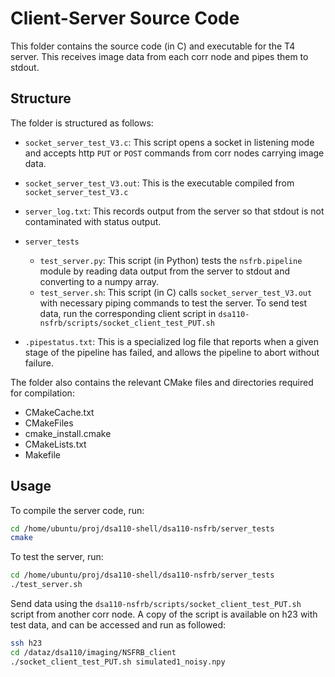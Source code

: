# Client-Server Source Code

This folder contains the source code (in C) and executable for the T4 server. This receives image data from each corr node and pipes them to stdout.

## Structure

The folder is structured as follows:

- `socket_server_test_V3.c`: This script opens a socket in listening mode and accepts http `PUT` or `POST` commands from corr nodes carrying image data.

- `socket_server_test_V3.out`: This is the executable compiled from `socket_server_test_V3.c`

- `server_log.txt`: This records output from the server so that stdout is not contaminated with status output.

- `server_tests`
    - `test_server.py`: This script (in Python) tests the `nsfrb.pipeline` module by reading data output from the server to stdout and converting to a numpy array.
    - `test_server.sh`: This script (in C) calls `socket_server_test_V3.out` with necessary piping commands to test the server. To send test data, run the corresponding client script in `dsa110-nsfrb/scripts/socket_client_test_PUT.sh`

- `.pipestatus.txt`: This is a specialized log file that reports when a given stage of the pipeline has failed, and allows the pipeline to abort without failure.

The folder also contains the relevant CMake files and directories required for compilation:

- CMakeCache.txt  
- CMakeFiles  
- cmake_install.cmake  
- CMakeLists.txt  
- Makefile

## Usage

To compile the server code, run:

```bash
cd /home/ubuntu/proj/dsa110-shell/dsa110-nsfrb/server_tests
cmake
```
To test the server, run:

```bash
cd /home/ubuntu/proj/dsa110-shell/dsa110-nsfrb/server_tests
./test_server.sh
```
Send data using the `dsa110-nsfrb/scripts/socket_client_test_PUT.sh` script from another corr node. A copy of the script is available on h23 with test data, and can be accessed and run as followed:

```bash
ssh h23
cd /dataz/dsa110/imaging/NSFRB_client
./socket_client_test_PUT.sh simulated1_noisy.npy
```




